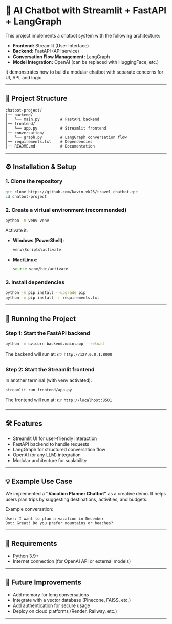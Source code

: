 # 🤖 AI Chatbot with Streamlit + FastAPI + LangGraph

This project implements a chatbot system with the following architecture:

* **Frontend:** Streamlit (User Interface)
* **Backend:** FastAPI (API service)
* **Conversation Flow Management:** LangGraph
* **Model Integration:** OpenAI (can be replaced with HuggingFace, etc.)

It demonstrates how to build a modular chatbot with separate concerns for UI, API, and logic.

---

## 📂 Project Structure

```
chatbot-project/
│── backend/
│   └── main.py         # FastAPI backend
│── frontend/
│   └── app.py          # Streamlit frontend
│── conversation/
│   └── graph.py        # LangGraph conversation flow
│── requirements.txt    # Dependencies
│── README.md           # Documentation
```

---

## ⚙️ Installation & Setup

### 1. Clone the repository

```bash
git clone https://github.com/kavin-vk26/travel_chatbot.git
cd chatbot-project
```

### 2. Create a virtual environment (recommended)

```bash
python -m venv venv
```

Activate it:

* **Windows (PowerShell):**

  ```powershell
  venv\Scripts\activate
  ```
* **Mac/Linux:**

  ```bash
  source venv/bin/activate
  ```

### 3. Install dependencies

```bash
python -m pip install --upgrade pip
python -m pip install -r requirements.txt
```

---

## 🚀 Running the Project

### Step 1: Start the FastAPI backend

```bash
python -m uvicorn backend.main:app --reload
```

The backend will run at:
👉 `http://127.0.0.1:8000`

### Step 2: Start the Streamlit frontend

In another terminal (with venv activated):

```bash
streamlit run frontend/app.py
```

The frontend will run at:
👉 `http://localhost:8501`

---

## 🛠 Features

* Streamlit UI for user-friendly interaction
* FastAPI backend to handle requests
* LangGraph for structured conversation flow
* OpenAI (or any LLM) integration
* Modular architecture for scalability

---

## 💡 Example Use Case

We implemented a **“Vacation Planner Chatbot”** as a creative demo.
It helps users plan trips by suggesting destinations, activities, and budgets.

Example conversation:

```
User: I want to plan a vacation in December
Bot: Great! Do you prefer mountains or beaches?
```

---

## 📌 Requirements

* Python 3.9+
* Internet connection (for OpenAI API or external models)

---

## 📝 Future Improvements

* Add memory for long conversations
* Integrate with a vector database (Pinecone, FAISS, etc.)
* Add authentication for secure usage
* Deploy on cloud platforms (Render, Railway, etc.)



---
